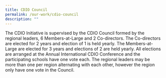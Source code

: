 ```yaml
---
title: CDIO Council
permalink: /our-work/cdio-council
description: ""
---
```

The CDIO Initiative is supervised by the CDIO Council formed by the regional leaders, 6 Members-at-Large and 2 Co-directors. The Co-directors are elected for 2 years and election of 1 is held yearly. The Members-at-Large are elected for 3 years and elections of 2 are held yearly. All elections are arranged at the Annual International CDIO Conference and the participating schools have one vote each. The regional leaders may be more than one per region alternating with each other, however the region only have one vote in the Council.